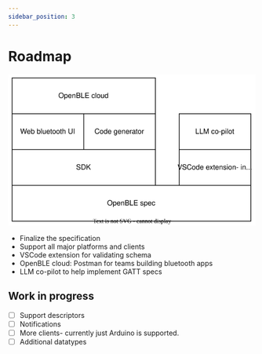 ```yaml
---
sidebar_position: 3
---
```


# Roadmap

![OpenBLE stack](../static/img/openble-stack.drawio.svg)

- Finalize the specification
- Support all major platforms and clients
- VSCode extension for validating schema
- OpenBLE cloud: Postman for teams building bluetooth apps
- LLM co-pilot to help implement GATT specs

## Work in progress

- [ ] Support descriptors
- [ ] Notifications
- [ ] More clients- currently just Arduino is supported.
- [ ] Additional datatypes
